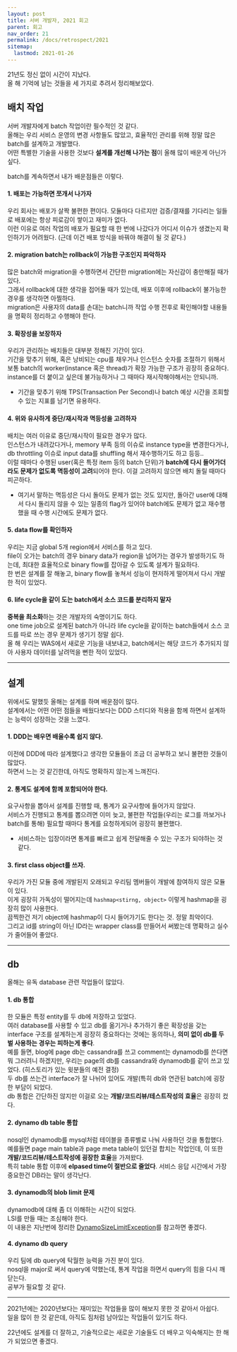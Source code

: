 ```yaml
---
layout: post
title: 서버 개발자, 2021 회고
parent: 회고
nav_order: 21
permalink: /docs/retrospect/2021
sitemap:
  lastmod: 2021-01-26
---
```


21년도 정신 없이 시간이 지났다.  
올 해 기억에 남는 것들을 세 가지로 추려서 정리해보았다.  

## 배치 작업

서버 개발자에게 batch 작업이란 필수적인 것 같다.  
올해는 우리 서비스 운영의 변경 사항들도 많았고, 효율적인 관리를 위해 정말 많은 batch를 설계하고 개발했다.  
어떤 특별한 기술을 사용한 것보다 **설계를 개선해 나가는 점**이 올해 많이 배운게 아닌가 싶다.  

batch를 계속하면서 내가 배운점들은 이렇다.

#### 1. **배포는 가능하면 쪼개서** 나가자  

우리 회사는 배포가 살짝 불편한 편이다. 모듈마다 다르지만 검증/결재를 기다리는 일들로 배포에는 항상 피로감이 쌓이고 재미가 없다.  
이런 이유로 여러 작업의 배포가 필요할 때 한 번에 나갔다가 어디서 이슈가 생겼는지 확인하기가 어려웠다. (근데 이건 배포 방식을 바꿔야 해결이 될 것 같다.)

#### 2. migration batch는 **rollback이 가능한 구조인지 파악**하자  

많은 batch와 migration을 수행하면서 간단한 migration에는 자신감이 충만해질 때가 있다.  
그래서 rollback에 대한 생각을 접어둘 때가 있는데, 배포 이후에 rollback이 불가능한 경우를 생각하면 아찔하다.  
migration은 사용자의 data를 손대는 batch니까 작업 수행 전후로 확인해야할 내용들을 명확히 정리하고 수행해야 한다.

#### 3. **확장성을 보장**하자  

우리가 관리하는 배치들은 대부분 정해진 기간이 있다.  
기간을 맞추기 위해, 혹은 낭비되는 cpu를 채우거나 인스턴스 숫자를 조절하기 위해서 보통 batch의 worker(instance 혹은 thread)가 확장 가능한 구조가 굉장히 중요하다.  
instance를 더 붙이고 싶은데 불가능하거나 그 때마다 재시작해야해서는 안되니까.  
- 기간을 맞추기 위해 TPS(Transaction Per Second)나 batch 예상 시간을 조회할 수 있는 지표를 남기면 유용하다.

#### 4. 위와 유사하게 **중단/재시작과 멱등성을 고려**하자  

배치는 여러 이유로 중단/재시작이 필요한 경우가 많다.  
인스턴스가 내려갔다거나, memory 부족 등의 이슈로 instance type을 변경한다거나, db throttling 이슈로 input data를 shuffling 해서 재수행하기도 하고 등등..  
이럴 때마다 수행된 user(혹은 특정 item 등의 batch 단위)가 **batch에 다시 들어가더라도 문제가 없도록 멱등성이 고려**되어야 한다. 이걸 고려하지 않으면 배치 돌릴 때마다 피곤하다.  
- 여기서 말하는 멱등성은 다시 돌아도 문제가 없는 것도 있지만, 돌아간 user에 대해서 다시 돌리지 않을 수 있는 일종의 flag가 있어야 batch에도 문제가 없고 재수행했을 때 수행 시간에도 문제가 없다.

#### 5. **data flow를 확인**하자
   
우리는 지금 global 5개 region에서 서비스를 하고 있다.  
file이 오가는 batch의 경우 binary data가 region을 넘어가는 경우가 발생하기도 하는데, 최대한 효율적으로 binary flow를 잡아갈 수 있도록 설계가 필요하다.  
한 번은 설계를 잘 해놓고, binary flow를 놓쳐서 성능이 현저하게 떨어져서 다시 개발한 적이 있었다.

#### 6. **life cycle을 같이 도는 batch에서 소스 코드를 분리하지 말자**
   
**중복을 최소화**하는 것은 개발자의 숙명이기도 하다.  
one time job으로 설계된 batch가 아니라 life cycle을 같이하는 batch들에서 소스 코드를 따로 쓰는 경우 문제가 생기기 정말 쉽다.  
올 해 우리는 WAS에서 새로운 기능을 내보내고, batch에서는 해당 코드가 추가되지 않아 사용자 데이터를 날려먹을 뻔한 적이 있었다.

---

## 설계

위에서도 말했듯 올해는 설계를 하며 배운점이 많다.  
설계에서는 어떤 어떤 점들을 배웠다보다는 DDD 스터디와 적용을 함께 하면서 설계하는 능력이 성장하는 것을 느꼈다.

#### 1. DDD는 배우면 배울수록 쉽지 않다.  

이전에 DDD에 따라 설계했다고 생각한 모듈들이 조금 더 공부하고 보니 불편한 것들이 많았다.  
하면서 느는 것 같긴한데, 아직도 명확하지 않는게 느껴진다.

#### 2. 통계도 설계에 함께 포함되어야 한다.  

요구사항을 뽑아서 설계를 진행할 때, 통계가 요구사항에 들어가지 않았다.  
서비스가 진행되고 통계를 뽑으려면 이미 늦고, 불편한 작업들(우리는 로그를 까보거나 batch를 통해) 필요할 때마다 통계를 요청하게되어 굉장히 불편했다.  
- 서비스하는 입장이라면 통계를 빠르고 쉽게 전달해줄 수 있는 구조가 되야하는 것 같다.

#### 3. first class object를 쓰자.  

우리가 가진 모듈 중에 개발된지 오래되고 우리팀 멤버들이 개발에 참여하지 않은 모듈이 있다.  
이게 굉장히 가독성이 떨어지는데 `hashmap<stirng, object>` 이렇게 hashmap을 굉장히 많이 사용한다.  
끔찍한건 저기 object에 hashmap이 다시 들어가기도 한다는 것. 정말 최악이다.  
그리고 id를 string이 아닌 ID라는 wrapper class를 만들어서 써봤는데 명확하고 실수가 줄어들어 좋았다.

---

## db

올해는 유독 database 관련 작업들이 많았다.  

#### 1. db 통합

한 모듈은 특정 entity를 두 db에 저장하고 있었다.  
여러 database를 사용할 수 있고 db를 옮기거나 추가하기 좋은 확장성을 갖는 interface 구조를 설계하는게 굉장히 중요하다는 것에는 동의하나, **의미 없이 db를 두 벌 사용하는 경우는 피하는게 좋다**.  
예를 들면, blog에 page db는 cassandra를 쓰고 comment는 dynamodb를 쓴다면 뭐 그러려니 하겠지만, 우리는 page의 db를 cassandra와 dynamodb를 같이 쓰고 있었다. (히스토리가 있는 윗분들의 예전 결정)  
두 db를 쓰는건 interface가 잘 나뉘어 있어도 개발(특히 db와 연관된 batch)에 굉장한 부담이 되었다.  
db 통합은 간단하진 않지만 이걸로 오는 **개발/코드리뷰/테스트작성의 효율**은 굉장히 컸다.

#### 2. dynamo db table 통합  
   
nosql인 dynamodb를 mysql처럼 테이블을 종류별로 나눠 사용하던 것을 통합했다.  
예를들면 page main table과 page meta table이 있던걸 합치는 작업인데, 이 또한 **개발/코드리뷰/테스트작성에 굉장한 효율**을 가져왔다.  
특히 table 통합 이후에 **elpased time이 절반으로 줄었다**. 서비스 응답 시간에서 가장 중요한건 DB라는 말이 생각난다.

#### 3. dynamodb의 blob limit 문제  

dynamodb에 대해 좀 더 이해하는 시간이 되었다.  
LSI를 만들 때는 조심해야 한다.  
이 내용은 지난번에 정리한 [DynamoSizeLimitException](/docs/aws/DynamoSizeLimitException)를 참고하면 좋겠다.

#### 4. dynamo db query

우리 팀에 db query에 탁월한 능력을 가진 분이 있다.  
nosql을 major로 써서 query에 약했는데, 통계 작업을 하면서 query의 힘을 다시 깨닫는다.  
공부가 필요할 것 같다.

---

2021년에는 2020년보다는 재미있는 작업들을 많이 해보지 못한 것 같아서 아쉽다.  
일을 많이 한 것 같은데, 아직도 짐처럼 남아있는 작업들이 있기도 하다.

22년에도 설계를 더 잘하고, 기술적으로는 새로운 기술들도 더 배우고 익숙해지는 한 해가 되었으면 좋겠다. 
